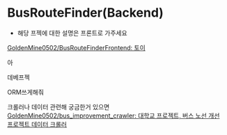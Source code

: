 # BusRouteFinder(Backend)

* 해당 프젝에 대한 설명은 프론트로 가주세요

[GoldenMine0502/BusRouteFinderFrontend: 토이](https://github.com/GoldenMine0502/BusRouteFinderFrontend)







아 

데베프젝

ORM쓰게해줘

크롤러나 데이터 관련해 궁금한거 있으면 [GoldenMine0502/bus_improvement_crawler: 대학교 프로젝트, 버스 노선 개선 프로젝트 데이터 크롤러](https://github.com/GoldenMine0502/bus_improvement_crawler)
